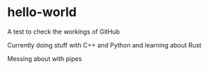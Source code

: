# hello-world
A test to check the workings of GitHub

Currently doing stuff with C++ and Python and learning about Rust

Messing about with pipes
